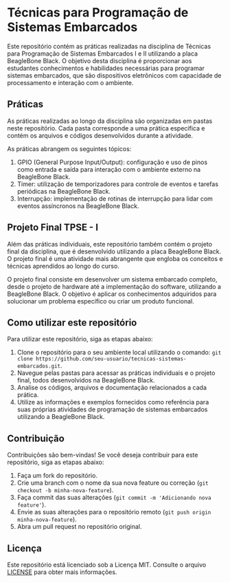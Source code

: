 # Técnicas para Programação de Sistemas Embarcados

Este repositório contém as práticas realizadas na disciplina de Técnicas para Programação de Sistemas Embarcados I e II utilizando a placa BeagleBone Black. O objetivo desta disciplina é proporcionar aos estudantes conhecimentos e habilidades necessárias para programar sistemas embarcados, que são dispositivos eletrônicos com capacidade de processamento e interação com o ambiente.

## Práticas

As práticas realizadas ao longo da disciplina são organizadas em pastas neste repositório. Cada pasta corresponde a uma prática específica e contém os arquivos e códigos desenvolvidos durante a atividade.

As práticas abrangem os seguintes tópicos:

1. GPIO (General Purpose Input/Output): configuração e uso de pinos como entrada e saída para interação com o ambiente externo na BeagleBone Black.
2. Timer: utilização de temporizadores para controle de eventos e tarefas periódicas na BeagleBone Black.
3. Interrupção: implementação de rotinas de interrupção para lidar com eventos assíncronos na BeagleBone Black.

## Projeto Final TPSE - I

Além das práticas individuais, este repositório também contém o projeto final da disciplina, que é desenvolvido utilizando a placa BeagleBone Black. O projeto final é uma atividade mais abrangente que engloba os conceitos e técnicas aprendidos ao longo do curso.

O projeto final consiste em desenvolver um sistema embarcado completo, desde o projeto de hardware até a implementação do software, utilizando a BeagleBone Black. O objetivo é aplicar os conhecimentos adquiridos para solucionar um problema específico ou criar um produto funcional.

## Como utilizar este repositório

Para utilizar este repositório, siga as etapas abaixo:

1. Clone o repositório para o seu ambiente local utilizando o comando: `git clone https://github.com/seu-usuario/tecnicas-sistemas-embarcados.git`.
2. Navegue pelas pastas para acessar as práticas individuais e o projeto final, todos desenvolvidos na BeagleBone Black.
3. Analise os códigos, arquivos e documentação relacionados a cada prática.
4. Utilize as informações e exemplos fornecidos como referência para suas próprias atividades de programação de sistemas embarcados utilizando a BeagleBone Black.

## Contribuição

Contribuições são bem-vindas! Se você deseja contribuir para este repositório, siga as etapas abaixo:

1. Faça um fork do repositório.
2. Crie uma branch com o nome da sua nova feature ou correção (`git checkout -b minha-nova-feature`).
3. Faça commit das suas alterações (`git commit -m 'Adicionando nova feature'`).
4. Envie as suas alterações para o repositório remoto (`git push origin minha-nova-feature`).
5. Abra um pull request no repositório original.

## Licença

Este repositório está licenciado sob a Licença MIT. Consulte o arquivo [LICENSE](https://github.com/seu-usuario/tecnicas-sistemas-embarcados/blob/main/LICENSE) para obter mais informações.

